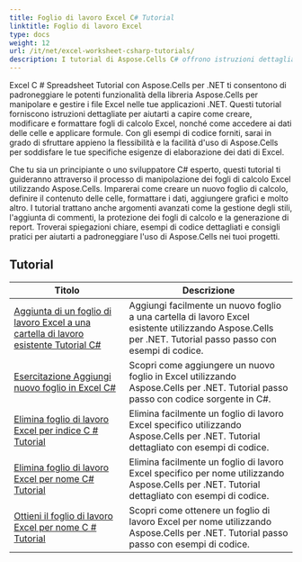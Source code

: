 ```yaml
---
title: Foglio di lavoro Excel C# Tutorial
linktitle: Foglio di lavoro Excel
type: docs
weight: 12
url: /it/net/excel-worksheet-csharp-tutorials/
description: I tutorial di Aspose.Cells C# offrono istruzioni dettagliate per manipolare fogli di calcolo Excel con facilità ed efficienza.
---
```

Excel C # Spreadsheet Tutorial con Aspose.Cells per .NET ti consentono di padroneggiare le potenti funzionalità della libreria Aspose.Cells per manipolare e gestire i file Excel nelle tue applicazioni .NET. Questi tutorial forniscono istruzioni dettagliate per aiutarti a capire come creare, modificare e formattare fogli di calcolo Excel, nonché come accedere ai dati delle celle e applicare formule. Con gli esempi di codice forniti, sarai in grado di sfruttare appieno la flessibilità e la facilità d'uso di Aspose.Cells per soddisfare le tue specifiche esigenze di elaborazione dei dati di Excel.

Che tu sia un principiante o uno sviluppatore C# esperto, questi tutorial ti guideranno attraverso il processo di manipolazione dei fogli di calcolo Excel utilizzando Aspose.Cells. Imparerai come creare un nuovo foglio di calcolo, definire il contenuto delle celle, formattare i dati, aggiungere grafici e molto altro. I tutorial trattano anche argomenti avanzati come la gestione degli stili, l'aggiunta di commenti, la protezione dei fogli di calcolo e la generazione di report. Troverai spiegazioni chiare, esempi di codice dettagliati e consigli pratici per aiutarti a padroneggiare l'uso di Aspose.Cells nei tuoi progetti.

## Tutorial
| Titolo | Descrizione |
| --- | --- | 
| [Aggiunta di un foglio di lavoro Excel a una cartella di lavoro esistente Tutorial C#](./add-excel-worksheet-to-existing-workbook-csharp-tutorial/) | Aggiungi facilmente un nuovo foglio a una cartella di lavoro Excel esistente utilizzando Aspose.Cells per .NET. Tutorial passo passo con esempi di codice. |  
| [Esercitazione Aggiungi nuovo foglio in Excel C#](./add-new-sheet-in-excel-csharp-tutorial/) | Scopri come aggiungere un nuovo foglio in Excel utilizzando Aspose.Cells per .NET. Tutorial passo passo con codice sorgente in C#. |  
| [Elimina foglio di lavoro Excel per indice C # Tutorial](./delete-excel-worksheet-by-index-csharp-tutorial/) | Elimina facilmente un foglio di lavoro Excel specifico utilizzando Aspose.Cells per .NET. Tutorial dettagliato con esempi di codice. |  
| [Elimina foglio di lavoro Excel per nome C# Tutorial](./delete-excel-worksheet-by-name-csharp-tutorial/) | Elimina facilmente un foglio di lavoro Excel specifico per nome utilizzando Aspose.Cells per .NET. Tutorial dettagliato con esempi di codice. |  
| [Ottieni il foglio di lavoro Excel per nome C # Tutorial](./get-excel-worksheet-by-name-csharp-tutorial/) | Scopri come ottenere un foglio di lavoro Excel per nome utilizzando Aspose.Cells per .NET. Tutorial passo passo con esempi di codice. |  